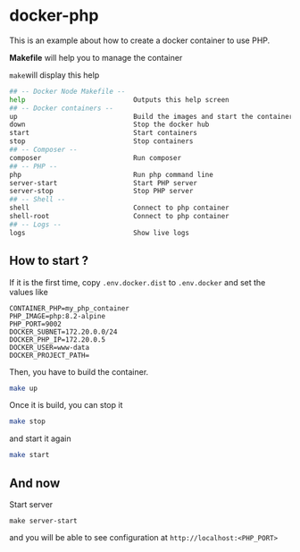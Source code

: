 # docker-php

This is an example about how to create a docker container to use PHP.

**Makefile** will help you to manage the container

`make`will display this help

```bash
## -- Docker Node Makefile --  
help                           Outputs this help screen
## -- Docker containers --     
up                             Build the images and start the containers
down                           Stop the docker hub
start                          Start containers
stop                           Stop containers
## -- Composer --              
composer                       Run composer
## -- PHP --                   
php                            Run php command line
server-start                   Start PHP server
server-stop                    Stop PHP server
## -- Shell --                 
shell                          Connect to php container
shell-root                     Connect to php container
## -- Logs --                  
logs                           Show live logs
```

## How to start ?

If it is the first time, copy `.env.docker.dist` to `.env.docker` and set the values like

```
CONTAINER_PHP=my_php_container
PHP_IMAGE=php:8.2-alpine
PHP_PORT=9002
DOCKER_SUBNET=172.20.0.0/24
DOCKER_PHP_IP=172.20.0.5
DOCKER_USER=www-data
DOCKER_PROJECT_PATH=
```

Then, you have to build the container.

```bash
make up
```
Once it is build, you can stop it

```bash
make stop
```
and start it again

```bash
make start
```

## And now

Start server
```shell
make server-start
```

and you will be able to see configuration at `http://localhost:<PHP_PORT>`
